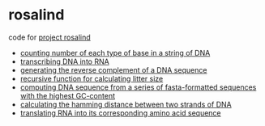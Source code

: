 # rosalind
code for <a href="http://rosalind.info">project rosalind</a>

<ul>
  <li><a href="https://github.com/perikarya/rosalind/blob/master/rosalind-1.py">counting number of each type of base in a string of DNA</a></li>
  <li><a href="https://github.com/perikarya/rosalind/blob/master/rosalind-2.py">transcribing DNA into RNA</a></li>
  <li><a href="https://github.com/perikarya/rosalind/blob/master/rosalind-3.py">generating the reverse complement of a DNA sequence</a></li>
  <li><a href="https://github.com/perikarya/rosalind/blob/master/rosalind-4.py">recursive function for calculating litter size</a></li>
  <li><a href="https://github.com/perikarya/rosalind/blob/master/rosalind-5.py">computing DNA sequence from a series of fasta-formatted sequences with the highest GC-content</a></li>
  <li><a href="https://github.com/perikarya/rosalind/blob/master/rosalind-6.py">calculating the hamming distance between two strands of DNA</a></li>
  <li><a href="https://github.com/perikarya/rosalind/blob/master/rosalind-8.py">translating RNA into its corresponding amino acid sequence</a></li>
</ul>
